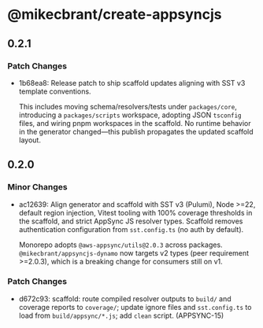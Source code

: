 # @mikecbrant/create-appsyncjs

## 0.2.1

### Patch Changes

- 1b68ea8: Release patch to ship scaffold updates aligning with SST v3 template conventions.

  This includes moving schema/resolvers/tests under `packages/core`, introducing a `packages/scripts` workspace, adopting JSON `tsconfig` files, and wiring pnpm workspaces in the scaffold. No runtime behavior in the generator changed—this publish propagates the updated scaffold layout.

## 0.2.0

### Minor Changes

- ac12639: Align generator and scaffold with SST v3 (Pulumi), Node >=22, default region injection, Vitest tooling with 100% coverage thresholds in the scaffold, and strict AppSync JS resolver types. Scaffold removes authentication configuration from `sst.config.ts` (no auth by default).

  Monorepo adopts `@aws-appsync/utils@2.0.3` across packages. `@mikecbrant/appsyncjs-dynamo` now targets v2 types (peer requirement >=2.0.3), which is a breaking change for consumers still on v1.

### Patch Changes

- d672c93: scaffold: route compiled resolver outputs to `build/` and coverage reports to `coverage/`; update ignore files and `sst.config.ts` to load from `build/appsync/*.js`; add `clean` script. (APPSYNC-15)
